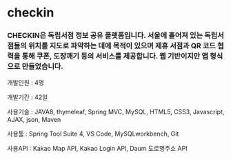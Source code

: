 # checkin

### CHECKIN은 독립서점 정보 공유 플랫폼입니다. 서울에 흩어져 있는 독립서점들의 위치를 지도로 파악하는 데에 목적이 있으며 제휴 서점과 QR 코드 협력을 통해 쿠폰, 도장깨기 등의 서비스를 제공합니다. 웹 기반이지만 앱 형식으로 만들었습니다.

개발인원 : 4명

개발기간 : 42일

사용기술 : JAVA8, thymeleaf, Spring MVC, MySQL, HTML5, CSS3, Javascript, AJAX, json, Maven

사용툴 : Spring Tool Suite 4, VS Code, MySQLworkbench, Git

사용API : Kakao Map API, Kakao Login API, Daum 도로명주소 API

